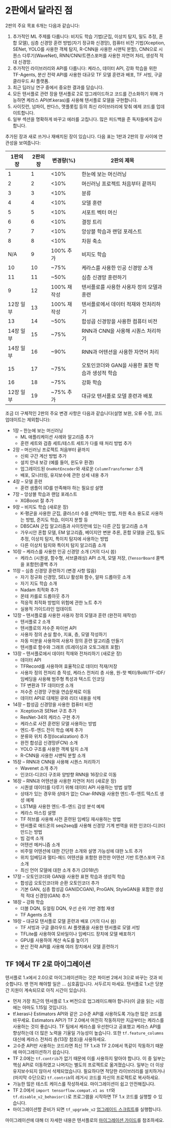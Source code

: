 # 2판에서 달라진 점

2판의 주요 목표 6개는 다음과 같습니다:

1. 추가적인 ML 주제를 다룹니다: 비지도 학습 기법(군집, 이상치 탐지, 밀도 추정, 혼합 모델), 심층 신경망 훈련 방법(자기 정규화 신경망), 컴퓨터 비전 기법(Xception, SENet, YOLO를 사용한 객체 탐지, R-CNN을 사용한 시맨틱 분할), CNN으로 시퀀스 다루기(WaveNet), RNN/CNN/트랜스포머를 사용한 자연어 처리, 생성적 적대 신경망.
2. 추가적인 라이브러리와 API를 다룹니다: 케라스, 데이터 API, 강화 학습을 위한 TF-Agents, 분산 전략 API를 사용한 대규모 TF 모델 훈련과 배포, TF 서빙, 구글 클라우드 AI 플랫폼.
3. 최근 딥러닝 연구 중에서 중요한 결과를 담습니다.
4. 모든 텐서플로 관련 장을 텐서플로 2로 업그레이드하고 코드를 간소화하기 위해 가능하면 케라스 API(tf.keras)를 사용해 텐서플로 모델을 구현합니다.
5. 사이킷런, 넘파이, 판다스, 맷플롯립 등의 최신 라이브러리에 맞춰 예제 코드를 업데이트합니다.
6. 일부 섹션을 명확하게 바꾸고 에러를 고칩니다. 많은 피드백을 준 독자들에게 감사합니다.

추가된 장과 새로 쓰거나 재배치된 장이 있습니다. 다음 표는 1판과 2판의 장 사이에 연관성을 보여줍니다:

|1판의 장  | 2판의 장 | 변경량(%) | 2판의 제목
|--|--|--|--|
|1|1|<10%|한눈에 보는 머신러닝
|2|2|<10%|머신러닝 프로젝트 처음부터 끝까지
|3|3|<10%|분류
|4|4|<10%|모델 훈련
|5|5|<10%|서포트 벡터 머신
|6|6|<10%|결정 트리
|7|7|<10%|앙상블 학습과 랜덤 포레스트
|8|8|<10%|차원 축소
|N/A|9|100% 추가|비지도 학습
|10|10|~75%|케라스를 사용한 인공 신경망 소개
|11|11|~50%|심층 신경망 훈련하기
|9|12|100% 재작성|텐서플로를 사용한 사용자 정의 모델과 훈련
|12장 일부|13|100% 재작성|텐서플로에서 데이터 적재와 전처리하기
|13|14|~50%|합성곱 신경망을 사용한 컴퓨터 비전
|14장 일부|15|~75%|RNN과 CNN을 사용해 시퀀스 처리하기
|14장 일부|16|~90%|RNN과 어텐션을 사용한 자연어 처리
|15|17|~75%|오토인코더와 GAN을 사용한 표현 학습과 생성적 학습
|16|18|~75%|강화 학습
|12장 일부|19|~75% 추가|대규모 텐서플로 모델 훈련과 배포

조금 더 구체적인 2판의 주요 변경 사항은 다음과 같습니다(설명 보완, 오류 수정, 코드 업데이트는 제외합니다):

* 1장 – 한눈에 보는 머신러닝
  * ML 애플리케이션 사례와 알고리즘 추가
  * 훈련 세트와 검증 세트/테스트 세트가 다를 때 처리 방법 추가
* 2장 – 머신러닝 프로젝트 처음부터 끝까지
  * 신뢰 구간 계산 방법 추가
  * 설치 안내 보강 (예를 들어, 윈도우 환경)
  * 업그레이드된 `OneHotEncoder`와 새로운 `ColumnTransformer` 소개
  * 배포, 모니터링, 유지보수에 관한 상세 내용 추가
* 4장 – 모델 훈련
  * 훈련 샘플이 IID를 만족해야 하는 필요성 설명
* 7장 – 앙상블 학습과 랜덤 포레스트
  * XGBoost 절 추가
* 9장 – 비지도 학습 (새로운 장)
  * K-평균을 사용한 군집, 클러스터 수를 선택하는 방법, 차원 축소 용도로 사용하는 방법, 준지도 학습, 이미지 분할 등
  * DBSCAN 군집 알고리즘과 사이킷런에 있는 다른 군집 알고리즘 소개
  * 가우시안 혼합 모델, EM 알고리즘, 베이지안 변분 추론, 혼합 모델을 군집, 밀도 추정, 이상치 탐지, 특이치 탐지에 사용하는 방법
  * 다른 이상치 탐지와 특이치 탐지 알고리즘 소개
* 10장 – 케라스를 사용한 인공 신경망 소개 (거의 다시 씀)
  * 케라스 (시퀀셜, 함수형, 서브클래싱) API 소개, 모델 저장, (`TensorBoard` 콜백을 포함한)콜백 추가
* 11장 – 심층 신경망 훈련하기 (변경 사항 많음)
  * 자기 정규화 신경망, SELU 활성화 함수, 알파 드롭아웃 소개
  * 자기 지도 학습 소개
  * Nadam 최적화 추가
  * 몬테 카를로 드롭아웃 추가
  * 적응적 최적화 방법의 위험에 관한 노트 추가
  * 실용적 가이드라인 업데이트
* 12장 – 텐서플로를 사용한 사용자 정의 모델과 훈련 (완전히 재작성)
  * 텐서플로 2 소개
  * 텐서플로의 저수준 파이썬 API
  * 사용자 정의 손실 함수, 지표, 층, 모델 작성하기
  * 자동 미분을 사용하여 사용자 정의 훈련 알고리즘 만들기
  * 텐서플로 함수와 그래프 (트레이싱과 오토그래프 포함)
* 13장 – 텐서플로에서 데이터 적재와 전처리하기 (새로운 장)
  * 데이터 API
  * TFRecord를 사용하여 효율적으로 데이터 적재/저장
  * 사용자 정의 전처리 층 작성, 케라스 전처리 층 사용, 원-핫 벡터/BoW/TF-IDF/임베딩을 사용해 범주형 특성과 텍스트 인코딩
  * TF 변환과 TF 데이터셋 소개
  * 저수준 신경망 구현을 연습문제로 이동
  * 데이터 API로 대체된 큐와 리더 내용을 삭제
* 14장 – 합성곱 신경망을 사용한 컴퓨터 비전
  * Xception과 SENet 구조 추가
  * ResNet-34의 케라스 구현 추가
  * 케라스로 사전 훈련된 모델 사용하는 방법
  * 엔드-투-엔드 전이 학습 예제 추가
  * 분류와 위치 추정(localization) 추가
  * 완전 합성곱 신경망(FCN) 소개
  * YOLO 구조를 사용한 객체 탐지 소개
  * R-CNN을 사용한 시맨틱 분할 소개
* 15장 – RNN과 CNN을 사용해 시퀀스 처리하기
  * Wavenet 소개 추가
  * 인코더-디코더 구조와 양방향 RNN을 16장으로 이동
* 16장 – RNN과 어텐션을 사용한 자연어 처리 (새로운 장)
  * 시퀀셜 데이터를 다루기 위해 데이터 API 사용하는 방법 설명
  * 상태가 있는 경우와 상태가 없는 Char-RNN을 사용한 엔드-투-엔트 텍스트 생성 예제
  * LSTM을 사용한 엔드-투-엔드 감성 분석 예제
  * 케라스 마스킹 설명
  * TF 허브를 사용해 사전 훈련된 임베딩 재사용하는 방법
  * 텐서플로 애드온의 seq2seq를 사용해 신경망 기계 번역을 위한 인코더-디코더 만드는 방법
  * 빔 검색 소개
  * 어텐션 메커니즘 소개
  * 비주얼 어텐션에 대한 간단한 소개와 설명 가능성에 대한 노트 추가
  * 위치 임베딩과 멀티-헤드 어텐션을 포함한 완전한 어텐션 기반 트랜스포머 구조 소개
  * 최신 언어 모델에 대한 소개 추가 (2018년)
* 17장 – 오토인코더와 GAN을 사용한 표현 학습과 생성적 학습
  * 합성곱 오토인코더와 순환 오토인코더 추가
  * 기본 GAN, 심층 합성곱 GAN(DCGAN), ProGAN, StyleGAN을 포함한 생성적 적대 신경망(GAN) 추가
* 18장 – 강화 학습
  * 더블 DQN, 듀얼링 DQN, 우선 순위 기반 경험 재생
  * TF Agents 소개
* 19장 – 대규모 텐서플로 모델 훈련과 배포 (거의 다시 씀)
  * TF 서빙과 구글 클라우드 AI 플랫폼을 사용한 텐서플로 모델 서빙
  * TFLite를 사용하여 모바일이나 임베디드 장치에 모델 배포하기
  * GPU를 사용하여 계산 속도를 높이기
  * 분산 전략 API를 사용해 여러 장치에서 모델 훈련하기

## TF 1에서 TF 2로 마이그레이션

텐서플로 1.x에서 2.0으로 마이그레이션하는 것은 파이썬 2에서 3으로 바꾸는 것과 비슷합니다. 맨 먼저 해야할 일은 ... 심호흡입니다. 서두르지 마세요. 텐서플로 1.x은 당분간 지원이 계속되므로 아직 시간이 있습니다.

* 먼저 가장 최근의 텐서플로 1.x 버전으로 업그레이드해야 합니다(이 글을 읽는 시점에는 아마도 1.15일 것입니다).
* tf.keras나 Estimators API와 같은 고수준 API를 사용하도록 가능한 많은 코드를 바꾸세요. Estimators API가 TF 2.0에서 여전히 작동하지만 지금부터는 케라스를 사용하는 것이 좋습니다. TF 팀에서 케라스를 우선한다고 공표했고 케라스 API를 향상하는데 더 많은 노력을 기울일 가능성이 높습니다. 또한 `tf.feature_columns` 대신에 케라스 전처리 층(13장 참조)을 사용하세요.
* 고수준 API만 사용하는 코드라면 최신 TF 1.x과 TF 2.0에서 똑같이 작동하기 때문에 마이그레이션하기 쉽습니다.
* TF 2.0에는 `tf.contrib`가 없기 때문에 이를 사용하지 말아야 합니다. 이 중 일부는 핵심 API로 이동하였고 나머지는 별도의 프로젝트로 옮겨졌습니다. 일부는 더 이상 유지보수되지 않아서 삭제되었습니다. 필요하다면 적당한 라이브러리를 설치하거나 (마지막 수단으로) `tf.contrib`의 레거시 코드를 자신의 프로젝트로 복사하세요.
* 가능한 많은 테스트 케이스를 작성하세요. 마이그레이션이 쉽고 안전해집니다.
* TF 2.0에서 `import tensorflow.compat.v1 as tf`와 `tf.disable_v2_behavior()`로 프로그램을 시작하면 TF 1.x 코드를 실행할 수 있습니다.
* 마이그레이션할 준비가 되면 `tf_upgrade_v2` [업그레이드 스크립트](https://www.tensorflow.org/beta/guide/upgrade)를 실행합니다.

마이그레이션에 대해 더 자세한 내용은 텐서플로의 [마이그레이션 가이드](https://www.tensorflow.org/guide/migrate)를 참조하세요.
